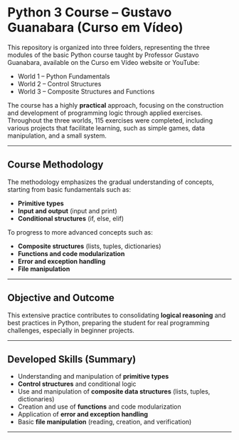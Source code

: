 # Python 3 Course – Gustavo Guanabara (Curso em Vídeo)

This repository is organized into three folders, representing the three modules of the basic Python course taught by Professor Gustavo Guanabara, available on the Curso em Vídeo website or YouTube:

- World 1 – Python Fundamentals  
- World 2 – Control Structures  
- World 3 – Composite Structures and Functions  

The course has a highly __practical__ approach, focusing on the construction and development of programming logic through applied exercises. Throughout the three worlds, 115 exercises were completed, including various projects that facilitate learning, such as simple games, data manipulation, and a small system.

---

## Course Methodology

The methodology emphasizes the gradual understanding of concepts, starting from basic fundamentals such as:

- __Primitive types__  
- __Input and output__ (input and print)  
- __Conditional structures__ (if, else, elif)  

To progress to more advanced concepts such as:

- __Composite structures__ (lists, tuples, dictionaries)  
- __Functions and code modularization__  
- __Error and exception handling__  
- __File manipulation__  

---

## Objective and Outcome

This extensive practice contributes to consolidating __logical reasoning__ and best practices in Python, preparing the student for real programming challenges, especially in beginner projects.

---

## Developed Skills (Summary)

- Understanding and manipulation of __primitive types__  
- __Control structures__ and conditional logic  
- Use and manipulation of __composite data structures__ (lists, tuples, dictionaries)  
- Creation and use of __functions__ and code modularization  
- Application of __error and exception handling__  
- Basic __file manipulation__ (reading, creation, and verification)  

---
